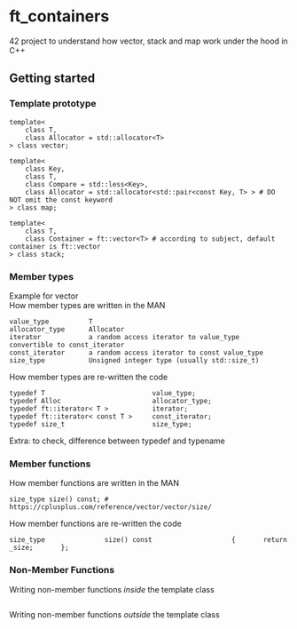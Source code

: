 # ft_containers
42 project to understand how vector, stack and map work under the hood in C++  
## Getting started
### Template prototype
```
template<
    class T,
    class Allocator = std::allocator<T>
> class vector;

template<
    class Key,
    class T,
    class Compare = std::less<Key>,
    class Allocator = std::allocator<std::pair<const Key, T> > # DO NOT omit the const keyword
> class map;

template<
    class T,
    class Container = ft::vector<T> # according to subject, default container is ft::vector
> class stack;

```
### Member types
Example for vector  
How member types are written in the MAN  
```
value_type          T
allocator_type      Allocator
iterator            a random access iterator to value_type	convertible to const_iterator
const_iterator      a random access iterator to const value_type
size_type           Unsigned integer type (usually std::size_t) 
```
How member types are re-written the code  
```
typedef	T                           value_type;
typedef Alloc                       allocator_type;
typedef ft::iterator< T >           iterator;
typedef ft::iterator< const T >     const_iterator;
typedef size_t                      size_type;
```
Extra: to check, difference between typedef and typename  

### Member functions
How member functions are written in the MAN  
```
size_type size() const; # https://cplusplus.com/reference/vector/vector/size/
```
How member functions are re-written the code  
```
size_type				size() const					{		return _size; 	    };
```
### Non-Member Functions
Writing non-member functions _inside_ the template class
```
```
Writing non-member functions _outside_ the template class
